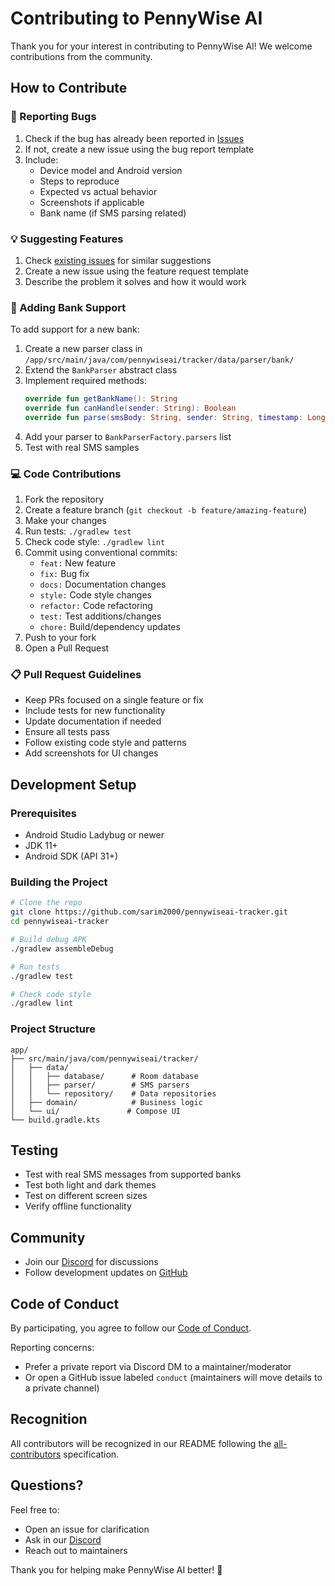 # Contributing to PennyWise AI

Thank you for your interest in contributing to PennyWise AI! We welcome contributions from the community.

## How to Contribute

### 🐛 Reporting Bugs

1. Check if the bug has already been reported in [Issues](https://github.com/sarim2000/pennywiseai-tracker/issues)
2. If not, create a new issue using the bug report template
3. Include:
   - Device model and Android version
   - Steps to reproduce
   - Expected vs actual behavior
   - Screenshots if applicable
   - Bank name (if SMS parsing related)

### 💡 Suggesting Features

1. Check [existing issues](https://github.com/sarim2000/pennywiseai-tracker/issues) for similar suggestions
2. Create a new issue using the feature request template
3. Describe the problem it solves and how it would work

### 🏦 Adding Bank Support

To add support for a new bank:

1. Create a new parser class in `/app/src/main/java/com/pennywiseai/tracker/data/parser/bank/`
2. Extend the `BankParser` abstract class
3. Implement required methods:
   ```kotlin
   override fun getBankName(): String
   override fun canHandle(sender: String): Boolean
   override fun parse(smsBody: String, sender: String, timestamp: Long): ParsedTransaction?
   ```
4. Add your parser to `BankParserFactory.parsers` list
5. Test with real SMS samples

### 💻 Code Contributions

1. Fork the repository
2. Create a feature branch (`git checkout -b feature/amazing-feature`)
3. Make your changes
4. Run tests: `./gradlew test`
5. Check code style: `./gradlew lint`
6. Commit using conventional commits:
   - `feat:` New feature
   - `fix:` Bug fix
   - `docs:` Documentation changes
   - `style:` Code style changes
   - `refactor:` Code refactoring
   - `test:` Test additions/changes
   - `chore:` Build/dependency updates
7. Push to your fork
8. Open a Pull Request

### 📋 Pull Request Guidelines

- Keep PRs focused on a single feature or fix
- Include tests for new functionality
- Update documentation if needed
- Ensure all tests pass
- Follow existing code style and patterns
- Add screenshots for UI changes

## Development Setup

### Prerequisites

- Android Studio Ladybug or newer
- JDK 11+
- Android SDK (API 31+)

### Building the Project

```bash
# Clone the repo
git clone https://github.com/sarim2000/pennywiseai-tracker.git
cd pennywiseai-tracker

# Build debug APK
./gradlew assembleDebug

# Run tests
./gradlew test

# Check code style
./gradlew lint
```

### Project Structure

```
app/
├── src/main/java/com/pennywiseai/tracker/
│   ├── data/
│   │   ├── database/      # Room database
│   │   ├── parser/        # SMS parsers
│   │   └── repository/    # Data repositories
│   ├── domain/            # Business logic
│   └── ui/               # Compose UI
└── build.gradle.kts
```

## Testing

- Test with real SMS messages from supported banks
- Test both light and dark themes
- Test on different screen sizes
- Verify offline functionality

## Community

- Join our [Discord](https://discord.gg/H3xWeMWjKQ) for discussions
- Follow development updates on [GitHub](https://github.com/sarim2000/pennywiseai-tracker)

## Code of Conduct

By participating, you agree to follow our [Code of Conduct](CODE_OF_CONDUCT.md).

Reporting concerns:
- Prefer a private report via Discord DM to a maintainer/moderator
- Or open a GitHub issue labeled `conduct` (maintainers will move details to a private channel)

## Recognition

All contributors will be recognized in our README following the [all-contributors](https://github.com/all-contributors/all-contributors) specification.

## Questions?

Feel free to:
- Open an issue for clarification
- Ask in our [Discord](https://discord.gg/H3xWeMWjKQ)
- Reach out to maintainers

Thank you for helping make PennyWise AI better! 🚀
